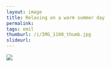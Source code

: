 ```yaml
---
layout: image
title: Relaxing on a warm summer day
permalink: 
tags: emil
thumburl: /i/IMG_1100_thumb.jpg
slideurl: 
---
```


![]({{site.url}}/i/IMG_1100.jpg)


